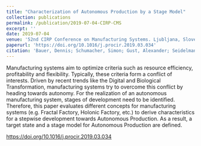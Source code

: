 ```yaml
---
title: "Characterization of Autonomous Production by a Stage Model"
collection: publications
permalink: /publication/2019-07-04-CIRP-CMS
excerpt: ''
date: 2019-07-04
venue: '52nd CIRP Conference on Manufacturing Systems. Ljubljana, Slovenia'
paperurl: 'https://doi.org/10.1016/j.procir.2019.03.034'
citation: 'Bauer, Dennis; Schumacher, Simon; Gust, Alexander; Seidelmann, Joachim; Bauernhansl, Thomas (2019). &quot;Characterization of Autonomous Production by a Stage Model&quot; <i>Procedia CIRP</i>. (81).'
---
```

Manufacturing systems aim to optimize criteria such as resource efficiency, profitability and flexibility. Typically, these criteria form a conflict of interests. Driven by recent trends like the Digital and Biological Transformation, manufacturing systems try to overcome this conflict by heading towards autonomy. For the realization of an autonomous manufacturing system, stages of development need to be identified. Therefore, this paper evaluates different concepts for manufacturing systems (e.g. Fractal Factory, Holonic Factory, etc.) to derive characteristics for a stepwise development towards Autonomous Production. As a result, a target state and a stage model for Autonomous Production are defined.

https://doi.org/10.1016/j.procir.2019.03.034
